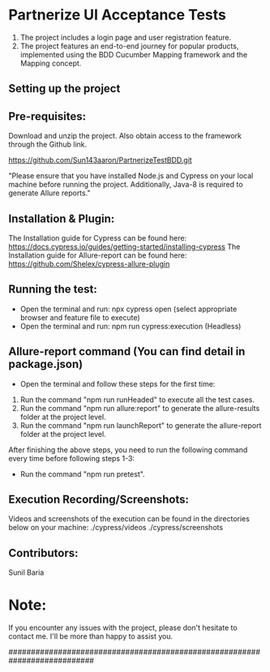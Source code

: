 
# Partnerize UI Acceptance Tests

1. The project includes a login page and user registration feature.
2. The project features an end-to-end journey for popular products, implemented using the BDD Cucumber Mapping framework and the Mapping concept.


## Setting up the project

## Pre-requisites:

Download and unzip the project.
Also obtain access to the framework through the Github link.

https://github.com/Sun143aaron/PartnerizeTestBDD.git


"Please ensure that you have installed Node.js and Cypress on your local machine before running the project. Additionally, Java-8 is required to generate Allure reports."

## Installation & Plugin:

The Installation guide for Cypress can be found here: https://docs.cypress.io/guides/getting-started/installing-cypress
The Installation guide for Allure-report can be found here: https://github.com/Shelex/cypress-allure-plugin

## Running the test: 
 - Open the terminal and run: npx cypress open (select appropriate browser and feature file to execute)
 - Open the terminal and run: npm run cypress:execution (Headless)

## Allure-report command (You can find detail in package.json)

 - Open the terminal and follow these steps for the first time:
1. Run the command "npm run runHeaded" to execute all the test cases.
2. Run the command "npm run allure:report" to generate the allure-results folder at the project level.
3. Run the command "npm run launchReport" to generate the allure-report folder at the project level.

After finishing the above steps, you need to run the following command every time before following steps 1-3:
* Run the command "npm run pretest".

## Execution Recording/Screenshots:
Videos and screenshots of the execution can be found in the directories below on your machine:
        ./cypress/videos
        ./cypress/screenshots

## Contributors:
   Sunil Baria

# Note:

If you encounter any issues with the project, please don't hesitate to contact me. I'll be more than happy to assist you.

###########################################################################